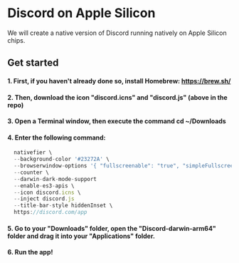 # Discord on Apple Silicon

We will create a native version of Discord running natively on Apple Silicon chips.

## Get started

#### 1. First, if you haven't already done so, install Homebrew: https://brew.sh/

#### 2. Then, download the icon "discord.icns" and "discord.js" (above in the repo)

#### 3. Open a Terminal window, then execute the command cd ~/Downloads

#### 4. Enter the following command:

```js
  nativefier \
  --background-color '#23272A' \
  --browserwindow-options '{ "fullscreenable": "true", "simpleFullscreen": "false" }' \
  --counter \
  --darwin-dark-mode-support
  --enable-es3-apis \
  --icon discord.icns \
  --inject discord.js
  --title-bar-style hiddenInset \
  https://discord.com/app
  ```

#### 5. Go to your "Downloads" folder, open the "Discord-darwin-arm64" folder and drag it into your "Applications" folder.

#### 6. Run the app!
